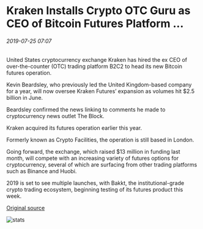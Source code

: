 # Kraken Installs Crypto OTC Guru as CEO of Bitcoin Futures Platform ...

###### 2019-07-25 07:07

United States cryptocurrency exchange Kraken has hired the ex CEO of over-the-counter (OTC) trading platform B2C2 to head its new Bitcoin futures operation.

Kevin Beardsley, who previously led the United Kingdom-based company for a year, will now oversee Kraken Futures’ expansion as volumes hit $2.5 billion in June.

Beardsley confirmed the news linking to comments he made to cryptocurrency news outlet The Block.

Kraken acquired its futures operation earlier this year.

Formerly known as Crypto Facilities, the operation is still based in London.

Going forward, the exchange, which raised $13 million in funding last month, will compete with an increasing variety of futures options for cryptocurrency, several of which are surfacing from other trading platforms such as Binance and Huobi.

2019 is set to see multiple launches, with Bakkt, the institutional-grade crypto trading ecosystem, beginning testing of its futures product this week.

[Original source](https://cointelegraph.com/news/kraken-installs-crypto-otc-guru-as-ceo-of-bitcoin-futures-platform)

![stats](https://c.statcounter.com/11760860/0/a89fa40b/1/ "stats")